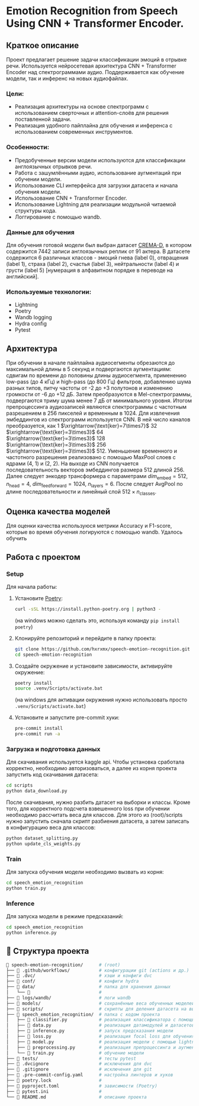 # Emotion Recognition from Speech Using CNN + Transformer Encoder.

## Краткое описание

Проект предлагает решение задачи классификации эмоций в отрывке речи.
Используется нейросетевая архитектура CNN + Transformer Encoder над
спектрограммами аудио. Поддерживается как обучение модели, так и инференс на
новых аудиофайлах.

### Цели:

- Реализация архитектуры на основе спектрограмм с использованием сверточных и
  attention-слоёв для решения поставленной задачи.
- Реализация удобного пайплайна для обучения и инференса с использованием
  современных инструментов.

### Особенности:

- Предобученные версии модели используются для классификации англоязычных
  отрывков речи.
- Работа с зашумлёнными аудио, использование аугментаций при обучении модели.
- Использование CLI интерфейса для загрузки датасета и начала обучения модели.
- Использование CNN + Transformer Encoder.
- Использование Lightning для реализации модульной читаемой структуры кода.
- Логгирование с помощью wandb.

### Данные для обучения

Для обучения готовой модели был выбран датасет
[CREMA-D](https://www.kaggle.com/datasets/ejlok1/cremad), в котором содержится
7442 записи англоязычных реплик от 91 актера. В датасете содержится 6 различных
классов - эмоций гнева (label 0), отвращения (label 1), страха (label 2),
счастья (label 3), нейтральности (label 4) и грусти (label 5) [нумерация в
алфавитном порядке в переводе на английский].

### Используемые технологии:

- Lightning
- Poetry
- Wandb logging
- Hydra config
- Pytest

## Архитектура

При обучении в начале пайплайна аудиосегменты обрезаются до максимальной длины в
5 секунд и подвергаются аугментациям: сдвигам по времени до половины длины
аудиосегмента, применению low-pass (до 4 кГц) и high-pass (до 800 Гц) фильтров,
добавлению шума разных типов, питчу частоты от -2 до +3 полутонов и изменению
громкости от -6 до +12 дБ. Затем преобразуются в Mel-спектрограммы, подвергаются
триму шума менее 7 дБ от минимального уровня. Итогом препроцессинга аудиозаписей
являются спектрограммы с частотным разрешением в 256 пикселей и временным
в 1024. Для извлечения эмбеддингов из спектрограмм используется CNN. В ней число
каналов преобразуется, как 1 $\xrightarrow{\text{ker}=7\times7}$ 32
$\xrightarrow{\text{ker}=3\times3}$ 64 $\xrightarrow{\text{ker}=3\times3}$ 128
$\xrightarrow{\text{ker}=3\times3}$ 256 $\xrightarrow{\text{ker}=3\times3}$ 512.
Уменьшение временного и частотного разрешения реализовано с помощью MaxPool
слоев с ядрами (4, 1) и (2, 2). На выходе из CNN получается последовательность
векторов эмбеддингов размера 512 длиной 256. Далее следует энкодер трансформера
с параметрами $dim_\text{embed} = 512$, $n_\text{head} = 4$,
$dim_\text{feedforward} = 1024$, $n_\text{layers} = 6$. После следует AvgPool по
длине последовательности и линейный слой $512 \times n_\text{classes}$.

## Оценка качества моделей

Для оценки качества используюся метрики Accuracy и F1-score, которые во время
обучения логируются с помощью wandb. Удалось обучить

## Работа с проектом

### Setup

Для начала работы:

1. Установите [Poetry](https://python-poetry.org/docs/):

   ```bash
   curl -sSL https://install.python-poetry.org | python3 -
   ```

   (на windows можно сделать это, используя команду `pip install poetry`)

2. Клонируйте репозиторий и перейдите в папку проекта:

   ```bash
   git clone https://github.com/hxrxmx/speech-emotion-recognition.git
   cd speech-emotion-recognition
   ```

3. Создайте окружение и установите зависимости, активируйте окружение:

   ```bash
   poetry install
   source .venv/Scripts/activate.bat
   ```

   (на windows для активации окружения нужно использовать просто
   `.venv/Scripts/activate.bat`)

4. Установите и запустите pre-commit хуки:
   ```bash
   pre-commit install
   pre-commit run -a
   ```

### Загрузка и подготовка данных

Для скачивания используется kaggle api. Чтобы установка сработала корректно,
необходимо авторизоваться, а далее из корня проекта запустить код скачивания
датасета:

```bash
cd scripts
python data_download.py
```

После скачивания, нужно разбить датасет на выборки и классы. Кроме того, для
корректного подсчета взвешенного loss при обучении необходимо рассчитать веса
для классов. Для этого из (root)/scripts нужно запустить сначала скрипт
разбиения датасета, а затем записать в конфигурацию веса для классов:

```bash
python dataset_splitting.py
python update_cls_weights.py
```

### Train

Для запуска обучения модели необходимо вызвать из корня:

```bash
cd speech_emotion_recognition
python train.py
```

### Inference

Для запуска модели в режиме предсказаний:

```bash
cd speech_emotion_recognition
python inference.py
```

## 📂 Структура проекта

```bash
📁 speech-emotion-recognition/      # (root)
├── 📁 .github/workflows/           # конфигурации git (actions и др.)
├── 📁 .dvc/                        # хэши и конфиги dvc
├── 📁 conf/                        # конфиги hydra
├── 📁 data/                        # папка для хранения данных
│   └── 📁                          #
├── 📁 logs/wandb/                  # логи wandb
├── 📁 models/                      # сохранённые веса обученных моделей
├── 📁 scripts/                     # скрипты для деления датасета на выборки и обновления весов
├── 📁 speech_emotion_recognition/  # папка с кодом проекта
│   ├── 📄 classifier.py            # реализация классификатора с помощью torch
│   ├── 📄 data.py                  # реализация датамодулей и датасетов
│   ├── 📄 inference.py             # запуск предсказания модели
│   ├── 📄 loss.py                  # реализация focal loss для обучения
│   ├── 📄 model.py                 # реализация модели с помощью lightning
│   ├── 📄 preprocessing.py         # реализация препроцессинга и аугментаций данных
│   └── 📄 train.py                 # обучение модели
├── 📁 tests/                       # тесты pytest
├── 📄 .dvcignore                   # исключения для dvc
├── 📄 .gitignore                   # исключения для git
├── 📄 .pre-commit-config.yaml      # настройка линтеров и хуков
├── 📄 poetry.lock                  #
├── 📄 pyproject.toml               # зависимости (Poetry)
├── 📄 pytest.ini                   #
└── 📄 README.md                    # описание проекта
```
